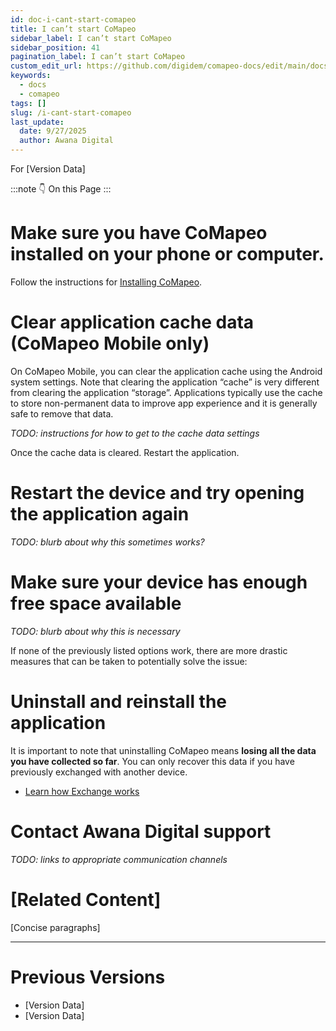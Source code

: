 ```yaml
---
id: doc-i-cant-start-comapeo
title: I can’t start CoMapeo
sidebar_label: I can’t start CoMapeo
sidebar_position: 41
pagination_label: I can’t start CoMapeo
custom_edit_url: https://github.com/digidem/comapeo-docs/edit/main/docs/troubleshooting/i-cant-start-comapeo.md
keywords:
  - docs
  - comapeo
tags: []
slug: /i-cant-start-comapeo
last_update:
  date: 9/27/2025
  author: Awana Digital
---
```


For [Version Data]


:::note 👇 On this Page
:::
# **Make sure you have CoMapeo installed on your phone or computer.**


Follow the instructions for [Installing CoMapeo](?tab=t.5eei5rul4qk3).


# **Clear application cache data (CoMapeo Mobile only)**


On CoMapeo Mobile, you can clear the application cache using the Android system settings. Note that clearing the application “cache” is very different from clearing the application “storage”. Applications typically use the cache to store non-permanent data to improve app experience and it is generally safe to remove that data.


_TODO: instructions for how to get to the cache data settings_


Once the cache data is cleared. Restart the application.


# **Restart the device and try opening the application again**


_TODO: blurb about why this sometimes works?_


# **Make sure your device has enough free space available**


_TODO: blurb about why this is necessary_


If none of the previously listed options work, there are more drastic measures that can be taken to potentially solve the issue:


# **Uninstall and reinstall the application**


It is important to note that uninstalling CoMapeo means **losing all the data you have collected so far**. You can only recover this data if you have previously exchanged with another device.

- [Learn how Exchange works](?tab=t.1caj8zudpyi4)

# **Contact Awana Digital support**


_TODO: links to appropriate communication channels_


# [Related Content]


[Concise paragraphs]


---


# Previous Versions

- [Version Data]
- [Version Data]
